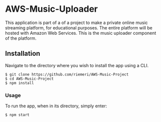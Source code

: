 # AWS-Music-Uploader

This application is part of a of a project to make a private online music streaming platform, for educational purposes. The entire platform will be hosted with Amazon Web Services. This is the music uploader component of the platform.

## Installation
Navigate to the directory where you wish to install the app using a CLI.
```
$ git clone https://github.com/riemeri/AWS-Music-Project
$ cd AWS-Music-Project
$ npm install
```
### Usage
To run the app, when in its directory, simply enter:
```
$ npm start
```
